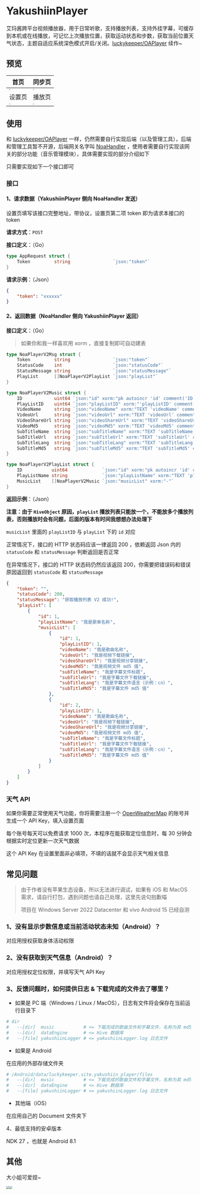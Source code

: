 # YakushiinPlayer

艾玛酱跨平台视频播放器，用于日常听歌，支持播放列表，支持外挂字幕，可缓存到本机或在线播放，可记忆上次播放位置，获取运动状态和步数，获取当前位置天气状态，主题自适应系统深色模式开启/关闭。[luckykeeper/OAPlayer](https://github.com/luckykeeper/OAPlayer) 续作~

## 预览

| 首页                                                         | 同步页                                                       |
| ------------------------------------------------------------ | ------------------------------------------------------------ |
| <img src="./readme_images/preview_welcome_page.jpg" style="zoom:20%;" /> | <img src="./readme_images/preview_sync_page.jpg" style="zoom:20%;" /> |
| 设置页                                                       | 播放页                                                       |
| <img src="./readme_images/preview_setting_page.jpg" style="zoom:20%;" /> | <img src="./readme_images/preview_player_page.jpg" style="zoom:20%;" /> |

## 使用

和 [luckykeeper/OAPlayer](https://github.com/luckykeeper/OAPlayer) 一样，仍然需要自行实现后端（以及管理工具），后端和管理工具暂不开源，后端网关名字叫 [NoaHandler](https://cocoa.xin/article/71/#架构设计) ，使用者需要自行实现该网关的部分功能（音乐管理模块），具体需要实现的部分介绍如下

只需要实现如下一个接口即可

### 接口

#### 1、请求数据（YakushiinPlayer 侧向 NoaHandler 发送）

设置页填写该接口完整地址，带协议，设置页第二项 token 即为请求本接口的 token

**请求方式**：`POST`

**接口定义**：（Go）

```go
type AppRequest struct {
	Token         string                `json:"token"`
}
```

**请求示例**：（Json）

```json
{
    "token": "xxxxxx"
}
```

#### 2、返回数据（NoaHandler  侧向 YakushiinPlayer 返回）

**接口定义**：（Go）

> 如果你和我一样喜欢用 xorm ，直接复制即可自动建表

```go
type NoaPlayerV2Msg struct {
	Token         string                `json:"token"`
	StatusCode    int                   `json:"statusCode"`
	StatusMessage string                `json:"statusMessage"`
	PlayList      []NoaPlayerV2PlayList `json:"playList"`
}

type NoaPlayerV2Music struct {
	ID            uint64 `json:"id" xorm:"pk autoincr 'id' comment('ID')"`
	PlayListID    uint64 `json:"playListID" xorm:"'playListID' comment('播放列表ID')"`
	VideoName     string `json:"videoName" xorm:"TEXT 'videoName' comment('视频名称')"`
	VideoUrl      string `json:"videoUrl" xorm:"TEXT 'videoUrl' comment('视频链接')"`
	VideoShareUrl string `json:"videoShareUrl" xorm:"TEXT 'videoShareUrl' comment('视频分享链接')"`
	VideoMd5      string `json:"videoMd5" xorm:"TEXT 'videoMd5' comment('文件MD5')"`
	SubTitleName  string `json:"subTitleName" xorm:"TEXT 'subTitleName' comment('字幕名称')"`
	SubTitleUrl   string `json:"subTitleUrl" xorm:"TEXT 'subTitleUrl' comment('字幕链接')"`
	SubTitleLang  string `json:"subTitleLang" xorm:"TEXT 'subTitleLang' comment('字幕语言')"`
	SubTitleMd5   string `json:"subTitleMd5" xorm:"TEXT 'subTitleMd5' comment('字幕MD5')"`
}

type NoaPlayerV2PlayList struct {
	ID           uint64             `json:"id" xorm:"pk autoincr 'id' comment('ID')"`
	PlayListName string             `json:"playListName" xorm:"TEXT 'playListName' comment('播放列表名称')"`
	MusicList    []NoaPlayerV2Music `json:"musicList" xorm:"-"`
}

```

**返回示例**：（Json）

**注意：由于 `HiveObject` 原因，`playList` 播放列表只能放一个，不能放多个播放列表，否则播放时会有问题，后面的版本有时间我想想办法处理下**

`musicList` 里面的 `playListID` 与 `playList` 下的 `id` 对应

正常情况下，接口的 HTTP 状态码应该一律返回 200 ，依赖返回 Json 内的 `statusCode` 和 `statusMessage` 判断返回是否正常

在异常情况下，接口的 HTTP 状态码仍然应该返回 200，你需要把错误码和错误原因返回到 `statusCode` 和 `statusMessage`

```json
{
    "token": "",
    "statusCode": 200,
    "statusMessage": "获取播放列表 V2 成功!",
    "playList": [
        {
            "id": 1,
            "playListName": "我是歌单名称",
            "musicList": [
                {
                    "id": 1,
                    "playListID": 1,
                    "videoName": "我是歌曲名称",
                    "videoUrl": "我是视频下载链接",
                    "videoShareUrl": "我是视频分享链接",
                    "videoMd5": "我是视频文件 md5 值",
                    "subTitleName": "我是字幕文件标题",
                    "subTitleUrl": "我是字幕文件下载链接",
                    "subTitleLang": "我是字幕文件语言（示例：cn）",
                    "subTitleMd5": "我是字幕文件 md5 值"
                },
                {
                    "id": 2,
                    "playListID": 1,
                    "videoName": "我是歌曲名称",
                    "videoUrl": "我是视频下载链接",
                    "videoShareUrl": "我是视频分享链接",
                    "videoMd5": "我是视频文件 md5 值",
                    "subTitleName": "我是字幕文件标题",
                    "subTitleUrl": "我是字幕文件下载链接",
                    "subTitleLang": "我是字幕文件语言（示例：cn）",
                    "subTitleMd5": "我是字幕文件 md5 值"
                }
            ]
        }
    ]
}
```

### 天气 API

如果你需要正常使用天气功能，你将需要注册一个 [OpenWeatherMap](https://openweathermap.org/) 的账号并生成一个 API Key，填入设置页面

每个账号每天可以免费请求 1000 次，本程序在能获取定位信息时，每 30 分钟会根据实时定位更新一次天气数据

这个 API Key 在设置里面非必填项，不填的话就不会显示天气相关信息

## 常见问题

> 由于作者没有苹果生态设备，所以无法进行调试，如果有 iOS 和 MacOS 需求，请自行打包，遇到问题也请自己处理，这里先说句抱歉喵
>
> 项目在 Windows Server 2022 Datacenter 和 vivo Android 15 已经自测

### 1、没有显示步数信息或当前活动状态未知（Android）？

对应用授权获取身体活动权限

### 2、没有获取到天气信息（Android）？

对应用授权定位权限，并填写天气 API Key

### 3、反馈问题时，如何提供日志 & 下载完成的文件去了哪里？

- 如果是 PC 端（Windows / Linux / MacOS），日志有文件将会保存在当前运行目录下

```bash
# dir
#   --[dir]  music           # <= 下载完成的歌曲文件和字幕文件，名称为其 md5 值
#   --[dir]  dataEngine      # <= Hive 数据库
#   --[file] yakushiinLogger # <= yakushiinLogger.log 日志文件
```

- 如果是 Android

在应用的外部存储文件夹

```bash
# /Android/data/luckykeeper.site.yakushiin_player/files
#   --[dir]  music           # <= 下载完成的歌曲文件和字幕文件，名称为其 md5 值
#   --[dir]  dataEngine      # <= Hive 数据库
#   --[file] yakushiinLogger # <= yakushiinLogger.log 日志文件
```

- 其他端（iOS）

在应用自己的 Document 文件夹下

4、最低支持的安卓版本

NDK 27 ，也就是 Android 8.1

## 其他

大小姐可爱捏~

<img src="./assets/images/operationFailedYakushiin.jpg" style="zoom: 50%;" /><img src="./assets/images/operationSuccessYakushiin.jpg" style="zoom: 50%;" />

